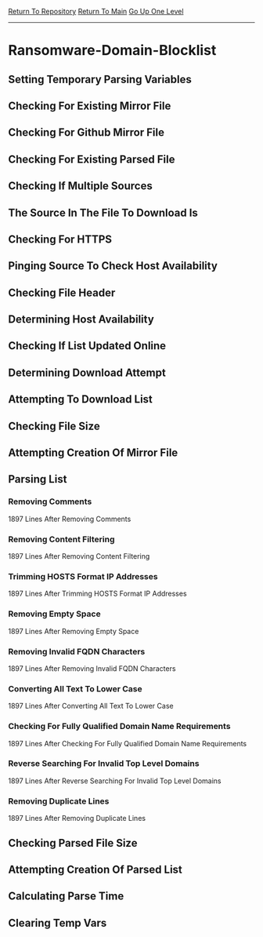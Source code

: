[Return To Repository](https://github.com/deathbybandaid/piholeparser/)
[Return To Main](https://github.com/deathbybandaid/piholeparser/blob/master/RecentRunLogs/Mainlog.md)
[Go Up One Level](https://github.com/deathbybandaid/piholeparser/blob/master/RecentRunLogs/TopLevelScripts/30-Processing-Blacklists.md)
____________________________________
# Ransomware-Domain-Blocklist
## Setting Temporary Parsing Variables
## Checking For Existing Mirror File
## Checking For Github Mirror File
## Checking For Existing Parsed File
## Checking If Multiple Sources
## The Source In The File To Download Is
## Checking For HTTPS
## Pinging Source To Check Host Availability
## Checking File Header
## Determining Host Availability
## Checking If List Updated Online
## Determining Download Attempt
## Attempting To Download List
## Checking File Size
## Attempting Creation Of Mirror File
## Parsing List
### Removing Comments
1897 Lines After Removing Comments
### Removing Content Filtering
1897 Lines After Removing Content Filtering
### Trimming HOSTS Format IP Addresses
1897 Lines After Trimming HOSTS Format IP Addresses
### Removing Empty Space
1897 Lines After Removing Empty Space
### Removing Invalid FQDN Characters
1897 Lines After Removing Invalid FQDN Characters
### Converting All Text To Lower Case
1897 Lines After Converting All Text To Lower Case
### Checking For Fully Qualified Domain Name Requirements
1897 Lines After Checking For Fully Qualified Domain Name Requirements
### Reverse Searching For Invalid Top Level Domains
1897 Lines After Reverse Searching For Invalid Top Level Domains
### Removing Duplicate Lines
1897 Lines After Removing Duplicate Lines
## Checking Parsed File Size
## Attempting Creation Of Parsed List
## Calculating Parse Time
## Clearing Temp Vars
